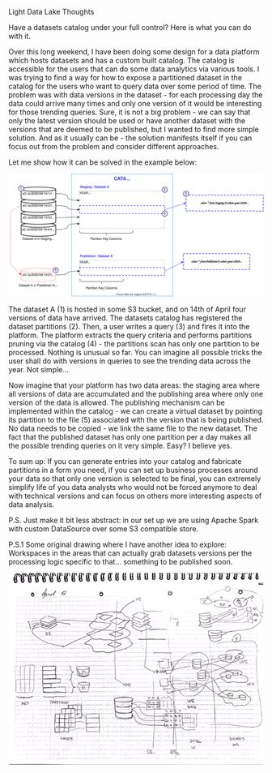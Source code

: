 Light Data Lake Thoughts

Have a datasets catalog under your full control? Here is what you can do with it.

Over this long weekend, I have been doing some design for a data platform which hosts datasets and has a custom built catalog. 
The catalog is accessible for the users that can do some data analytics via various tools. 
I was trying to find a way for how to expose a partitioned dataset in the catalog for the users who want to query 
data over some period of time. The problem was with data versions in the dataset - for each processing day the data could 
arrive many times and only one version of it would be interesting for those trending queries. 
Sure, it is not a big problem - we can say that only the latest version should be used or have another dataset with the versions that are deemed
to be published, but I wanted to find more simple solution. And as it usually can be - the solution manifests itself 
if you can focus out from the problem and consider different approaches.

Let me show how it can be solved in the example below:

![Catalog Magic in a Data Lake](data-lake-catalog-magic.svg)

The dataset A (1) is hosted in some S3 bucket, and on 14th of April four versions of data 
have arrived. The datasets catalog has registered the dataset partitions (2). Then, a user writes a query (3) and fires it 
into the platform. The platform extracts the query criteria and performs partitions pruning via the catalog (4) - 
the partitions scan has only one partition to be processed. Nothing is unusual so far. You can imagine all possible 
tricks the user shall do with versions in queries to see the trending data across the year. Not simple...

Now imagine that your platform has two data areas: the staging area where all versions of data are accumulated and the publishing area 
where only one version of the data is allowed. The publishing mechanism can be implemented within the catalog - we can create a 
virtual dataset by pointing its partition to the file (5) associated with the version that is being published. No data 
needs to be copied - we link the same file to the new dataset. The fact that the published dataset has only one partition 
per a day makes all the possible trending queries on it very simple. Easy? I believe yes. 

To sum up: If you can generate entries into your catalog and fabricate partitions in a form you need, if you can set up
business processes around your data so that only one version is selected to be final, you can extremely simplify life of 
you data analysts who would not be forced anymore to deal with technical versions and can focus on others more interesting 
 aspects of data analysis. 
 
P.S. Just make it bit less abstract: in our set up we are using Apache Spark with custom DataSource over some S3 compatible store. 

P.S.1 Some original drawing where I have another idea to explore: Workspaces in the areas that can actually grab datasets versions
per the processing logic specific to that... something to be published soon.

![The original drawing...](data-catalog-drawings-1.jpg)
